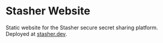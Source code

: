 # Stasher Website

Static website for the Stasher secure secret sharing platform.  
Deployed at [stasher.dev](https://stasher.dev).
